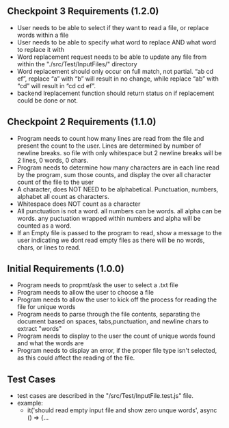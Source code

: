 
## Checkpoint 3 Requirements (1.2.0)
- User needs to be able to select if they want to read a file, or replace words within a file
- User needs to be able to specify what word to replace AND what word to replace it with
- Word replacement request needs to be able to update any file from within the "./src/Test/InputFiles/" directory
- Word replacement should only occur on full match, not partial. “ab cd ef”, replace “a” with “b” will result in no change, while replace “ab” with “cd” will result in “cd cd ef”. 
- backend lreplacement function should return status on if replacement could be done or not.

## Checkpoint 2 Requirements (1.1.0)

- Program needs to count how many lines are read from the file and present the count to the user. Lines are determined by number of newline breaks. so file with only whitespace but 2 newline breaks will be 2 lines, 0 words, 0 chars.
- Program needs to determine how many characters are in each line read by the program, sum those counts, and display the over all character count of the file to the user
- A character, does NOT NEED to be alphabetical. Punctuation, numbers, alphabet all count as characters. 
- Whitespace does NOT count as a character
- All punctuation is not a word. all numbers can be words. all alpha can be words. any puctuation wrapped within numbers and alpha will be counted as a word.
- If an Empty file is passed to the program to read, show a message to the user indicating we dont read empty files as there will be no words, chars, or lines to read.

## Initial Requirements (1.0.0)

- Program needs to propmt/ask the user to select a .txt file
- Program needs to allow the user to choose a file 
- Program needs to allow the user to kick off the process for reading the file for unique words
- Program needs to parse through the file contents, separating the document based on spaces, tabs,punctuation, and newline chars to extract "words"
- Program needs to display to the user the count of unique words found and what the words are
- Program needs to display an error, if the proper file type isn't selected, as this could affect the reading of the file. 




## Test Cases
- test cases are described in the "/src/Test/InputFile.test.js" file. 
- example:    
    -  it('should read empty input file and show zero unque words', async () => {...



